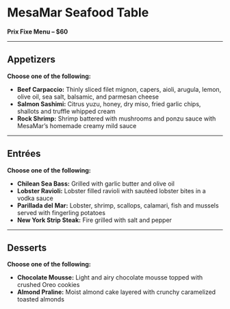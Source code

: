 
# MesaMar Seafood Table

**Prix Fixe Menu – \$60**

---

## Appetizers

**Choose one of the following:**

* **Beef Carpaccio:** Thinly sliced filet mignon, capers, aioli, arugula, lemon, olive oil, sea salt, balsamic, and parmesan cheese
* **Salmon Sashimi:** Citrus yuzu, honey, dry miso, fried garlic chips, shallots and truffle whipped cream
* **Rock Shrimp:** Shrimp battered with mushrooms and ponzu sauce with MesaMar’s homemade creamy mild sauce

---

## Entrées

**Choose one of the following:**

* **Chilean Sea Bass:** Grilled with garlic butter and olive oil
* **Lobster Ravioli:** Lobster filled ravioli with sautéed lobster bites in a vodka sauce
* **Parillada del Mar:** Lobster, shrimp, scallops, calamari, fish and mussels served with fingerling potatoes
* **New York Strip Steak:** Fire grilled with salt and pepper

---

## Desserts

**Choose one of the following:**

* **Chocolate Mousse:** Light and airy chocolate mousse topped with crushed Oreo cookies
* **Almond Praline:** Moist almond cake layered with crunchy caramelized toasted almonds